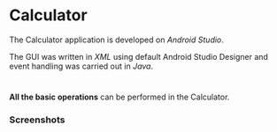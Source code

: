 # Calculator
The Calculator application is developed on _Android Studio_.

The GUI was written in _XML_ using default Android Studio Designer and event handling was carried out in _Java_.
#
__All the basic operations__ can be performed in the Calculator.

### Screenshots
